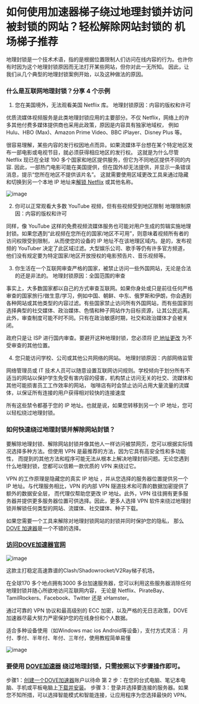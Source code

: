 # 如何使用加速器梯子绕过地理封锁并访问被封锁的网站？轻松解除网站封锁的 机场梯子推荐

地理封锁是一个技术术语，指的是根据位置限制人们访问在线内容的行为。也许你有时因为这个地理封锁原因而无法打开某些网站，但你对此一无所知。
因此，让我们从几个典型的地理封锁案例开始，以及这种做法的原因。

### 什么是互联网地理封锁？分享 4 个示例 

1. 您在美国境外，无法观看美国 Netflix 库。
地理封锁原因：内容的版权和许可

优质流媒体视频服务是此类地理封锁应用的主要部分。不仅 Netflix，网络上的许多其他付费多媒体提供商也采用此政策，原因是内容具有独家地域权，
例如 Hulu、HBO (Max)、Amazon Prime Video、BBC iPlayer、Disney Plus 等。

很容易理解，某些内容的发行权因地点而异。如果流媒体平台想在某个特定地区发布一部电影或电视节目，就必须获得相应地区的发行权。
这就是为什么尽管 Netflix 现已在全球 190 多个国家和地区提供服务，但它为不同地区提供不同的内容.
因此，一部热门电影可能在美国提供，但在国外却无法提供，并显示一条错误消息，提示“您所在地区不提供该片名”。
这就需要使用区域更改工具来通过隐藏和切换到另一个本地 IP 地址来[解锁 Netflix](https://dove8.cc/a.php?alavBTtF8UB) 或其他名称。

![image](https://github.com/user-attachments/assets/cd134fdf-780c-4d0c-8979-502f1e46a80c)

2. 你可以正常观看大多数 YouTube 视频，但有些视频受到地区限制
地理限制原因：内容的版权和许可

同样，像 YouTube 这样的免费视频流媒体服务也可能对用户生成的剪辑实施地理封锁。如果您遇到“此视频在您所在的国家/地区不可用”，则意味着视频所有者的访问权限受到限制，
从而使您的设备的 IP 地址不在该地理区域内。是的，发布视频的 YouTuber 决定了此区域过滤。大型娱乐公司、歌手等仍有许多官方频道，
他们没有规定要为特定国家/地区开放授权的电影预告片、音乐视频等。

3. 你生活在一个互联网审查严格的国家，被禁止访问一些外国网站，无论是合法的还是非法的。
地理封锁原因：全国范围的审查

事实上，大多数国家都以自己的方式审查互联网。如果你身处或只是前往任何严格审查的国家旅行/做生意/学习，例如中国、朝鲜、中东、俄罗斯和伊朗，你会遇到各种网站或其他类型的内容过滤。有些国家禁止访问所有外国网站，而有些国家则选择典型的社交媒体、政治媒体、色情和种子网站作为目标资源，让其公民远离。此外，审查制度可能不时不同。只有在政治敏感时期，社交和政治媒体才会被关闭。

政府只是让 ISP 进行国内审查。要避开这种地理封锁，您必须将 [IP 地址更改](https://lemontalking.info/archives/2123) 为不受审查的其他位置。

4. 您只能访问学校、公司或其他公共网络的网站。
地理封锁原因：内部网络监管

网络管理员或 IT 技术人员可以随意设置互联网访问规则。学校倾向于划分所有不适当的网站以保护学生免受有害内容的侵害，机构禁止访问无关的社交、流媒体和其他可能损害员工工作效率的网站，
咖啡店有时会禁止访问占用大量流量的流媒体，以保证所有连接的用户获得相对较快的连接速度

所有这些禁令都基于您的 IP 地址。也就是说，如果您转移到另一个 IP 地址，您可以轻松绕过地理封锁。

### 如何快速绕过地理封锁并解除网站封锁？ 

要解除地理封锁、解除网站封锁并像其他人一样访问被禁网页，您可以根据实际情况选择多种方法。但使用 VPN 是最推荐的方法，因为它具有高安全性和多功能性，
而提到的其他方法和程序可能无法从根本上解决地理封锁问题。无论您遇到什么地理封锁，您都可以信赖一款优质的 VPN 来绕过它。

VPN 的工作原理是隐藏您的真实 IP 地址 ，并从您选择的服务器位置提供另一个 IP 地址。与代理服务相比，VPN 的内部 VPN 隧道技术和可靠的数据加密提供了额外的数据安全层，
而代理仅帮助您更改 IP 地址。此外，VPN 往往拥有更多服务器并提供更多服务器位置可供选择。因此，更多人选择 VPN 软件来绕过地理封锁并解锁任何类型的网站、流媒体、社交媒体、种子下载。

 如果您需要一个工具来解除对地理封锁网站的封锁并同时保护您的隐私，
那么[DOVE 加速器](https://dove8.cc/a.php?alavBTtF8UB)是一个不错的选择。

### [访问DOVE加速器官网](https://dove8.cc/a.php?alavBTtF8UB)

![image](https://github.com/user-attachments/assets/39758f5c-33ba-4738-afa9-929c4162ccf5)

 这款主打稳定高速靠谱的Clash/Shadowrocket/V2Ray梯子机场，
 
在全球170 多个地点拥有3000 多台加速服务器，您可以利用这些服务器消除任何地理封锁并随心所欲地访问互联网内容，
无论是 Netflix、PirateBay、TamilRockers、Facebook、Twitter 还是 xHamster。

通过可靠的 VPN 协议和最高级别的 ECC 加密，以及严格的无日志政策，DOVE加速器尽最大努力严密保护您的在线身份和个人数据。

适合多种设备使用（如Windows mac ios Android等设备），支付方式灵活： 月付、季付、半年付、年付、三年付，使用教程简单易懂

![image](https://github.com/user-attachments/assets/3d6035e2-695d-402f-b70a-f364712effd2)

### 要使用 [DOVE加速器](https://dove8.cc/a.php?alavBTtF8UB) 绕过地理封锁，只需按照以下步骤操作即可。

步骤1：[创建一个DOVE加速器](https://dove8.cc/a.php?alavBTtF8UB)账户以待命
第 2 步：在您的台式电脑、笔记本电脑、手机或平板电脑上[下载并安装](https://www.dovee.net/knowledgebase.php?action=displaycat&catid=1)。
步骤 3：登录并选择要连接的服务器。如果您不知所措，可以选择智能模式和智能连接，让应用程序为您选择最快的 VPN。



